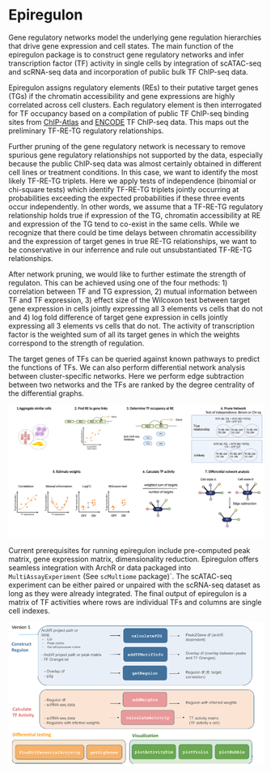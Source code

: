 # Epiregulon

Gene regulatory networks model the underlying gene regulation hierarchies that drive gene expression and cell states. The main function of the epiregulon package is to construct gene regulatory networks and infer transcription factor (TF) activity in single cells by integration of scATAC-seq and scRNA-seq data and incorporation of public bulk TF ChIP-seq data.

Epiregulon assigns regulatory elements (REs) to their putative target genes (TGs) if the chromatin accessibility and gene expressions are highly correlated across cell clusters. Each regulatory element is then interrogated for TF occupancy based on a compilation of public TF ChIP-seq binding sites from [ChIP-Atlas](https://chip-atlas.org/) and [ENCODE](https://www.encodeproject.org/) TF ChIP-seq data. This maps out the preliminary TF-RE-TG regulatory relationships.

Further pruning of the gene regulatory network is necessary to remove spurious gene regulatory relationships not supported by the data, especially because the public ChIP-seq data was almost certainly obtained in different cell lines or treatment conditions. In this case, we want to identify the most likely TF-RE-TG triplets. Here we apply tests of independence (binomial or chi-square tests) which identify TF-RE-TG triplets jointly occurring at probabilities exceeding the expected probabilities if these three events occur independently. In other words, we assume that a TF-RE-TG regulatory relationship holds true if expression of the TG, chromatin accessibility at RE and expression of the TG tend to co-exist in the same cells. While we recognize that there could be time delays between chromatin accessibility and the expression of target genes in true RE-TG relationships, we want to be conservative in our inferrence and rule out unsubstantiated TF-RE-TG relationships.

After network pruning, we would like to further estimate the strength of regulaton. This can be achieved using one of the four methods: 1) correlation between TF and TG expression, 2) mutual information between TF and TF expression, 3) effect size of the Wilcoxon test between target gene expression in cells jointly expressing all 3 elements vs cells that do not and 4) log fold difference of target gene expression in cells jointly expressing all 3 elements vs cells that do not. The activity of transcription factor is the weighted sum of all its target genes in which the weights correspond to the strength of regulation.
 
The target genes of TFs can be queried against known pathways to predict the functions of TFs. We can also perform differential network analysis between cluster-specific networks. Here we perform edge subtraction between two networks and the TFs are ranked by the degree centrality of the differential graphs. 


![plot](vignettes/epiregulon_schematics.png)   

Current prerequisites for running epiregulon include pre-computed peak matrix,  gene expression matrix, dimensionality reduction. Epiregulon offers seamless integration with ArchR or data packaged into `MultiAssayExperiment` (See `scMultiome` package)`. The scATAC-seq experiment can be either paired or unpaired with the scRNA-seq dataset as long as they were already integrated. The final output of epiregulon is a matrix of TF activities where rows are individual TFs and columns are single cell indexes.

![plot](vignettes/overview.png)
